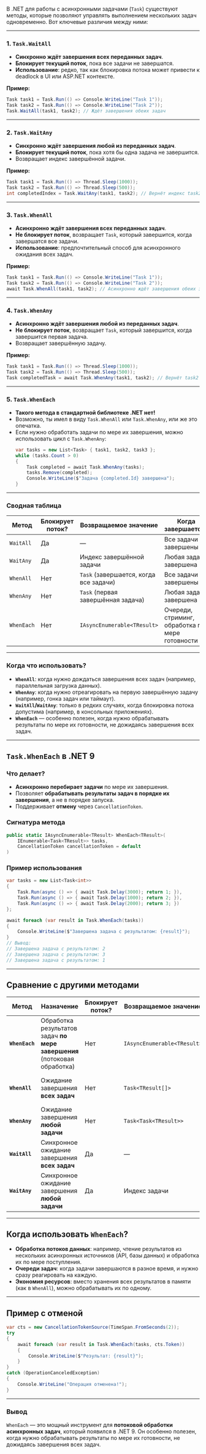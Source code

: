 В .NET для работы с асинхронными задачами (`Task`) существуют методы, которые позволяют управлять выполнением нескольких задач одновременно. Вот ключевые различия между ними:

---

### **1. `Task.WaitAll`**
- **Синхронно ждёт завершения всех переданных задач**.
- **Блокирует текущий поток**, пока все задачи не завершатся.
- **Использование**: редко, так как блокировка потока может привести к deadlock в UI или ASP.NET контексте.

**Пример:**
```csharp
Task task1 = Task.Run(() => Console.WriteLine("Task 1"));
Task task2 = Task.Run(() => Console.WriteLine("Task 2"));
Task.WaitAll(task1, task2); // Ждёт завершения обеих задач
```

---

### **2. `Task.WaitAny`**
- **Синхронно ждёт завершения любой из переданных задач**.
- **Блокирует текущий поток**, пока хотя бы одна задача не завершится.
- Возвращает индекс завершённой задачи.

**Пример:**
```csharp
Task task1 = Task.Run(() => Thread.Sleep(1000));
Task task2 = Task.Run(() => Thread.Sleep(500));
int completedIndex = Task.WaitAny(task1, task2); // Вернёт индекс task2
```

---

### **3. `Task.WhenAll`**
- **Асинхронно ждёт завершения всех переданных задач**.
- **Не блокирует поток**, возвращает `Task`, который завершится, когда завершатся все задачи.
- **Использование**: предпочтительный способ для асинхронного ожидания всех задач.

**Пример:**
```csharp
Task task1 = Task.Run(() => Console.WriteLine("Task 1"));
Task task2 = Task.Run(() => Console.WriteLine("Task 2"));
await Task.WhenAll(task1, task2); // Асинхронно ждёт завершения обеих задач
```

---

### **4. `Task.WhenAny`**
- **Асинхронно ждёт завершения любой из переданных задач**.
- **Не блокирует поток**, возвращает `Task`, который завершится, когда завершится первая задача.
- Возвращает завершённую задачу.

**Пример:**
```csharp
Task task1 = Task.Run(() => Thread.Sleep(1000));
Task task2 = Task.Run(() => Thread.Sleep(500));
Task completedTask = await Task.WhenAny(task1, task2); // Вернёт task2
```

---

### **5. `Task.WhenEach`**
- **Такого метода в стандартной библиотеке .NET нет!**
- Возможно, ты имел в виду `Task.WhenAll` или `Task.WhenAny`, или же это опечатка.
- Если нужно обработать задачи по мере их завершения, можно использовать цикл с `Task.WhenAny`:
  ```csharp
  var tasks = new List<Task> { task1, task2, task3 };
  while (tasks.Count > 0)
  {
      Task completed = await Task.WhenAny(tasks);
      tasks.Remove(completed);
      Console.WriteLine($"Задача {completed.Id} завершена");
  }
  ```

---

### **Сводная таблица**

| Метод               | Блокирует поток? | Возвращаемое значение                     | Когда завершается?               |
|---------------------|-------------------|--------------------------------------------|-----------------------------------|
| `WaitAll`           | Да                | —                                          | Все задачи завершены             |
| `WaitAny`           | Да                | Индекс завершённой задачи                  | Любая задача завершена           |
| `WhenAll`           | Нет               | `Task` (завершается, когда все задачи)     | Все задачи завершены             |
| `WhenAny`           | Нет               | `Task` (первая завершённая задача)         | Любая задача завершена           |
| `WhenEach`          | Нет               | `IAsyncEnumerable<TResult>`                | Очереди, стриминг, обработка по мере готовности |
---

### **Когда что использовать?**
- **`WhenAll`**: когда нужно дождаться завершения всех задач (например, параллельная загрузка данных).
- **`WhenAny`**: когда нужно отреагировать на первую завершённую задачу (например, гонка задач или таймаут).
- **`WaitAll`/`WaitAny`**: только в редких случаях, когда блокировка потока допустима (например, в консольных приложениях).
- **`WhenEach`** — особенно полезен, когда нужно обрабатывать результаты по мере их готовности, не дожидаясь завершения всех задач.


---

## **`Task.WhenEach` в .NET 9**

### **Что делает?**
- **Асинхронно перебирает задачи** по мере их завершения.
- Позволяет **обрабатывать результаты задач в порядке их завершения**, а не в порядке запуска.
- Поддерживает **отмену** через `CancellationToken`.

### **Сигнатура метода**
```csharp
public static IAsyncEnumerable<TResult> WhenEach<TResult>(
    IEnumerable<Task<TResult>> tasks,
    CancellationToken cancellationToken = default
)
```

### **Пример использования**
```csharp
var tasks = new List<Task<int>>
{
    Task.Run(async () => { await Task.Delay(3000); return 1; }),
    Task.Run(async () => { await Task.Delay(1000); return 2; }),
    Task.Run(async () => { await Task.Delay(2000); return 3; })
};

await foreach (var result in Task.WhenEach(tasks))
{
    Console.WriteLine($"Завершена задача с результатом: {result}");
}
// Вывод:
// Завершена задача с результатом: 2
// Завершена задача с результатом: 3
// Завершена задача с результатом: 1
```

---

## **Сравнение с другими методами**

| Метод               | Назначение                                                                 | Блокирует поток? | Возвращаемое значение                     | Когда использовать?                          |
|---------------------|---------------------------------------------------------------------------|-------------------|--------------------------------------------|-----------------------------------------------|
| **`WhenEach`**      | Обработка результатов задач **по мере завершения** (потоковая обработка) | Нет               | `IAsyncEnumerable<TResult>`                | Очереди, стриминг, обработка по мере готовности |
| **`WhenAll`**       | Ожидание завершения **всех задач**                                        | Нет               | `Task<TResult[]>`                          | Когда нужны результаты всех задач сразу      |
| **`WhenAny`**       | Ожидание завершения **любой задачи**                                      | Нет               | `Task<Task<TResult>>`                      | Гонка задач, таймауты, приоритетная обработка |
| **`WaitAll`**       | Синхронное ожидание завершения **всех задач**                              | Да                | —                                          | Редко (например, в консольных приложениях)    |
| **`WaitAny`**       | Синхронное ожидание завершения **любой задачи**                           | Да                | Индекс задачи                              | Редко (например, в консольных приложениях)    |

---

## **Когда использовать `WhenEach`?**
- **Обработка потоков данных**: например, чтение результатов из нескольких асинхронных источников (API, базы данных) и обработка их по мере поступления.
- **Очереди задач**: когда задачи завершаются в разное время, и нужно сразу реагировать на каждую.
- **Экономия ресурсов**: вместо хранения всех результатов в памяти (как в `WhenAll`), можно обрабатывать их по одному.

---

## **Пример с отменой**
```csharp
var cts = new CancellationTokenSource(TimeSpan.FromSeconds(2));
try
{
    await foreach (var result in Task.WhenEach(tasks, cts.Token))
    {
        Console.WriteLine($"Результат: {result}");
    }
}
catch (OperationCanceledException)
{
    Console.WriteLine("Операция отменена!");
}
```

---

### **Вывод**
`WhenEach` — это мощный инструмент для **потоковой обработки асинхронных задач**, который появился в .NET 9. Он особенно полезен, когда нужно обрабатывать результаты по мере их готовности, не дожидаясь завершения всех задач.
